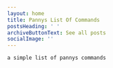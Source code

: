 ```yaml
---
layout: home
title: Pannys List Of Commands
postsHeading: ' '
archiveButtonText: See all posts
socialImage: ''
---
```

`a simple list of pannys commands`